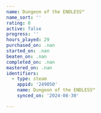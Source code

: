 ```yaml
---
name: Dungeon of the ENDLESS™
name_sort: ''
rating: 0
active: false
progress: ''
hours_played: 29
purchased_on: .nan
started_on: .nan
beaten_on: .nan
completed_on: .nan
mastered_on: .nan
identifiers:
  - type: steam
    appid: '249050'
    name: Dungeon of the ENDLESS™
    synced_on: '2024-08-30'

---
```

